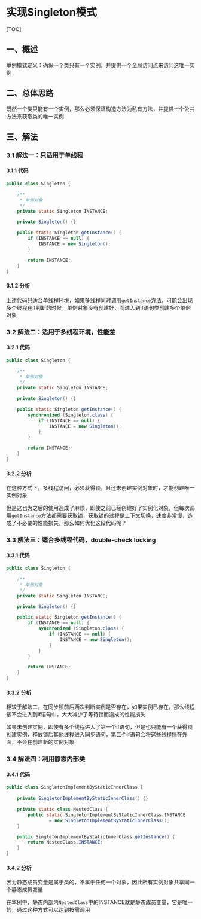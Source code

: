 # 实现Singleton模式
[TOC]

## 一、概述
单例模式定义：确保一个类只有一个实例，并提供一个全局访问点来访问这唯一实例

## 二、总体思路
既然一个类只能有一个实例，那么必须保证构造方法为私有方法，并提供一个公共方法来获取类的唯一实例

## 三、解法
### 3.1 解法一：只适用于单线程
#### 3.1.1 代码
```java
public class Singleton {

    /**
     * 单例对象
     */
    private static Singleton INSTANCE;

    private Singleton() {}

    public static Singleton getInstance() {
        if (INSTANCE == null) {
            INSTANCE = new Singleton();
        }

        return INSTANCE;
    }
}
```
#### 3.1.2 分析
上述代码只适合单线程环境，如果多线程同时调用`getInstance`方法，可能会出现多个线程在if判断的时候，单例对象没有创建好，而进入到if语句类创建多个单例对象

### 3.2 解法二：适用于多线程环境，性能差
#### 3.2.1 代码
```java
public class Singleton {

    /**
     * 单例对象
     */
    private static Singleton INSTANCE;

    private Singleton() {}

    public static Singleton getInstance() {
        synchronized (Singleton.class) {
            if (INSTANCE == null) {
                INSTANCE = new Singleton();
            }
        }

        return INSTANCE;
    }
}
```

#### 3.2.2 分析
在这种方式下，多线程访问，必须获得锁，且还未创建实例对象时，才能创建唯一实例对象

但是这也为之后的使用造成了麻烦，即使之前已经创建好了实例化对象，但每次调用`getInstance`方法都需要获取锁，获取锁的过程是上下文切换，速度非常慢，造成了不必要的性能损失，那么如何优化这段代码呢？

### 3.3 解法三：适合多线程代码，double-check locking
#### 3.3.1 代码
```java
public class Singleton {

    /**
     * 单例对象
     */
    private static Singleton INSTANCE;

    private Singleton() {}

    public static Singleton getInstance() {
        if (INSTANCE == null) {
            synchronized (Singleton.class) {
                if (INSTANCE == null) {
                    INSTANCE = new Singleton();
                }
            }
        }

        return INSTANCE;
    }
}
```
#### 3.3.2 分析
相较于解法二，在同步锁前后两次判断实例是否存在，如果实例已存在，那么线程该不会进入到if语句中，大大减少了等待锁而造成的性能损失

如果未创建实例，即使有多个线程进入了第一个if语句，但是也只能有一个获得锁创建实例，释放锁后其他线程进入同步语句，第二个if语句会将这些线程挡在外面，不会在创建新的实例对象

### 3.4 解法四：利用静态内部类
#### 3.4.1 代码
```java
public class SingletonImplementByStaticInnerClass {
    
    private SingletonImplementByStaticInnerClass() {}

    private static class NestedClass {
        public static SingletonImplementByStaticInnerClass INSTANCE
                = new SingletonImplementByStaticInnerClass();
    }

    public SingletonImplementByStaticInnerClass getInstance() {
        return NestedClass.INSTANCE;
    }
}
```

#### 3.4.2 分析
因为静态成员变量是属于类的，不属于任何一个对象，因此所有实例对象共享同一个静态成员变量

在本例中，静态内部内`NestedClass`中的INSTANCE就是静态成员变量，它是唯一的，通过这种方式可以达到按需调用






